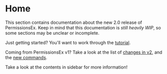 # Home

This section contains documentation about the new 2.0 release of PermissionsEx. Keep in mind that this documentation is _still heavily WIP_, so some sections may be unclear or incomplete.

Just getting started? You'll want to work through the [tutorial](tutorial.md).

Coming from PermissionsEx v1? Take a look at the list of [changes in v2](https://github.com/PEXPlugins/PermissionsEx/blob/master/doc/learning-v2-from-other-plugins-and-v1/changes-in-2.0.md), and the [new commands](https://github.com/PEXPlugins/PermissionsEx/blob/master/doc/learning-v2-from-other-plugins-and-v1/command-equivalency.md).

Take a look at the contents in sidebar for more information!
